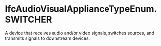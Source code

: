 IfcAudioVisualApplianceTypeEnum.SWITCHER
========================================
A device that receives audio and/or video signals, switches sources, and
transmits signals to downstream devices.


